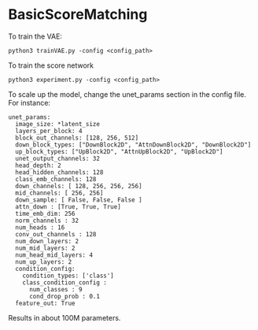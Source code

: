 # BasicScoreMatching

To train the VAE:

```python3 trainVAE.py -config <config_path>```

To train the score network

```python3 experiment.py -config <config_path>```

To scale up the model, change the unet_params section in the config file. For instance:
```
unet_params:
  image_size: *latent_size
  layers_per_block: 4
  block_out_channels: [128, 256, 512]
  down_block_types: ["DownBlock2D", "AttnDownBlock2D", "DownBlock2D"]
  up_block_types: ["UpBlock2D", "AttnUpBlock2D", "UpBlock2D"]
  unet_output_channels: 32
  head_depth: 2
  head_hidden_channels: 128
  class_emb_channels: 128
  down_channels: [ 128, 256, 256, 256]
  mid_channels: [ 256, 256]
  down_sample: [ False, False, False ]
  attn_down : [True, True, True]
  time_emb_dim: 256
  norm_channels : 32
  num_heads : 16
  conv_out_channels : 128
  num_down_layers: 2
  num_mid_layers: 2
  num_head_mid_layers: 4
  num_up_layers: 2
  condition_config:
    condition_types: ['class']
    class_condition_config :
      num_classes : 9
      cond_drop_prob : 0.1
  feature_out: True
```
  Results in about 100M parameters.
